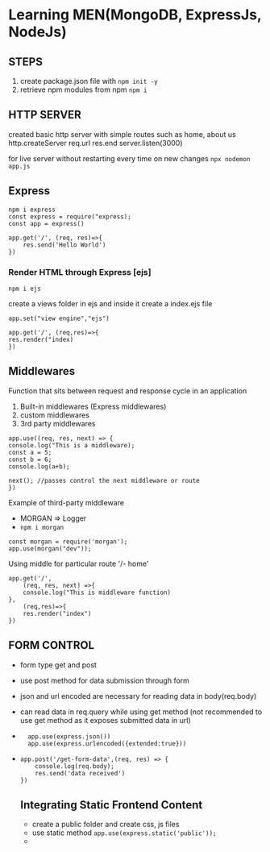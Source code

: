 # Learning MEN(MongoDB, ExpressJs, NodeJs)

## STEPS

1. create package.json file with `npm init -y`
2. retrieve npm modules from npm `npm i`

## HTTP SERVER

created basic http server with simple routes such as home, about us
http.createServer
req.url
res.end
server.listen(3000)

for live server without restarting every time on new changes `npx nodemon app.js`

## Express

```
npm i express
const express = require("express);
const app = express()
```

```
app.get('/', (req, res)=>{
    res.send('Hello World')
})
```

### Render HTML through Express [ejs]

`npm i ejs`

create a views folder in ejs and inside it create a index.ejs file

```
app.set("view engine","ejs")

app.get('/', (req,res)=>{
res.render("index)
})
```

## Middlewares

Function that sits between request and response cycle in an application

1. Built-in middlewares (Express middlewares)
2. custom middlewares
3. 3rd party middlewares

```
app.use((req, res, next) => {
console.log("This is a middleware);
const a = 5;
const b = 6;
console.log(a+b);

next(); //passes control the next middleware or route
})
```

Example of third-party middleware

- MORGAN => Logger
- `npm i morgan`

```
const morgan = require('morgan');
app.use(morgan("dev"));
```

Using middle for particular route '/- home'

```
app.get('/',
    (req, res, next) =>{
    console.log("This is middleware function)
},
    (req,res)=>{
    res.render("index")
})
```

## FORM CONTROL

- form type get and post
- use post method for data submission through form
- json and url encoded are necessary for reading data in body(req.body)
- can read data in req.query while using get method (not recommended to use get method as it exposes submitted data in url)

- ```
    app.use(express.json())
    app.use(express.urlencoded({extended:true}))
  ```
- ```
  app.post('/get-form-data',(req, res) => {
      console.log(req.body);
      res.send('data received')
  })
  ```

  ## Integrating Static Frontend Content

  - create a public folder and create css, js files
  - use static method `app.use(express.static('public'));`
  -
